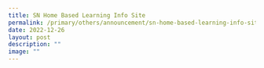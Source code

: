 ```yaml
---
title: SN Home Based Learning Info Site
permalink: /primary/others/announcement/sn-home-based-learning-info-site/
date: 2022-12-26
layout: post
description: ""
image: ""
---
```

